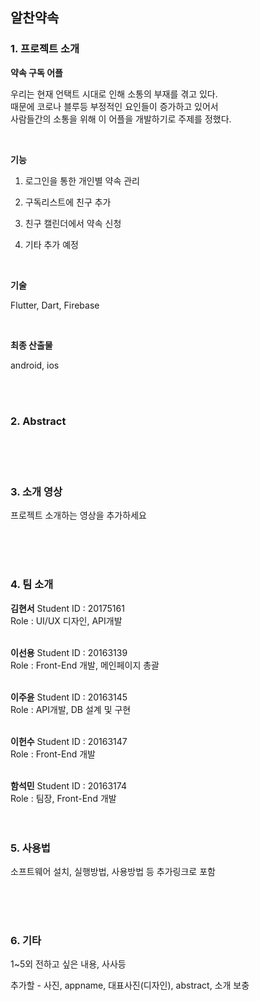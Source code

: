## 알찬약속

### 1. 프로젝트 소개

  **약속 구독 어플**

우리는 현재 언택트 시대로 인해 소통의 부재를 겪고 있다. <br>
때문에 코로나 블루등 부정적인 요인들이 증가하고 있어서 <br>
사람들간의 소통을 위해 이 어플을 개발하기로 주제를 정했다.<br>

<br>

**기능** 

1) 로그인을 통한 개인별 약속 관리

2) 구독리스트에 친구 추가

3) 친구 캘린더에서 약속 신청

4) 기타 추가 예정

<br>

**기술**

Flutter, Dart, Firebase

<br>

**최종 산출물**

android, ios

<br>
<br>

### 2. Abstract<br>

<br>
<br>
<br>

### 3. 소개 영상

프로젝트 소개하는 영상을 추가하세요

<br>
<br>
<br>

### 4. 팀 소개

**김현서**
Student ID : 20175161   
Role : UI/UX 디자인, API개발
  <br>
  <br>

**이선용**
Student ID : 20163139 <br>
Role : Front-End 개발, 메인페이지 총괄
   <br>
   <br>

**이주윤**
Student ID : 20163145 <br>
Role : API개발, DB 설계 및 구현
   <br>
   <br>

**이헌수**
Student ID : 20163147 <br>
Role : Front-End 개발
   <br>
   <br>

**함석민**
Student ID : 20163174 <br>
Role : 팀장, Front-End 개발
   <br>
   <br>
   <br>

### 5. 사용법

소프트웨어 설치, 실행방법, 사용방법 등 추가링크로 포함


<br>
<br>
<br>

### 6. 기타

1~5외 전하고 싶은 내용, 사사등

추가할  - 사진, appname, 대표사진(디자인), abstract, 소개 보충

